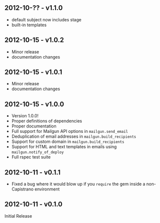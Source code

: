 ## 2012-10-?? - v1.1.0
 * default subject now includes stage
 * built-in templates

## 2012-10-15 - v1.0.2
 * Minor release
 * documentation changes

## 2012-10-15 - v1.0.1
 * Minor release
 * documentation changes

## 2012-10-15 - v1.0.0
 * Version 1.0.0!
 * Proper definitions of dependencies
 * Proper documentation
 * Full support for Mailgun API options in `mailgun.send_email`
 * Deduplication of email addresses in `mailgun.build_recipients`
 * Support for custom domain in `mailgun.build_recipients`
 * Support for HTML and text templates in emails using `mailgun.notify_of_deploy`
 * Full rspec test suite

## 2012-10-11 - v0.1.1

 * Fixed a bug where it would blow up if you `require` the gem inside a non-Capistrano environment

## 2012-10-11 - v0.1.0

Initial Release
